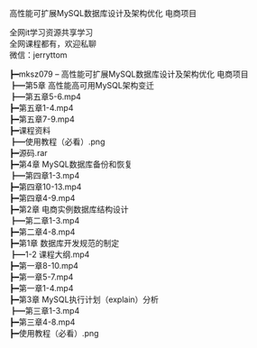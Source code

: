 高性能可扩展MySQL数据库设计及架构优化 电商项目

全网it学习资源共享学习<br>全网课程都有，欢迎私聊<br>微信：jerryttom<br>

┣━mksz079 – 高性能可扩展MySQL数据库设计及架构优化 电商项目<br> ┣━第5章 高性能高可用MySQL架构变迁<br> ┣━第五章5-6.mp4<br> ┣━第五章1-4.mp4<br> ┣━第五章7-9.mp4<br> ┣━课程资料<br> ┣━使用教程（必看）.png<br> ┣━源码.rar<br> ┣━第4章 MySQL数据库备份和恢复<br> ┣━第四章1-3.mp4<br> ┣━第四章10-13.mp4<br> ┣━第四章4-9.mp4<br> ┣━第2章 电商实例数据库结构设计<br> ┣━第二章1-3.mp4<br> ┣━第二章4-8.mp4<br> ┣━第1章 数据库开发规范的制定<br> ┣━1-2 课程大纲.mp4<br> ┣━第一章8-10.mp4<br> ┣━第一章5-7.mp4<br> ┣━第一章1-4.mp4<br> ┣━第3章 MySQL执行计划（explain）分析<br> ┣━第三章1-3.mp4<br> ┣━第三章4-8.mp4<br> ┣━使用教程（必看）.png